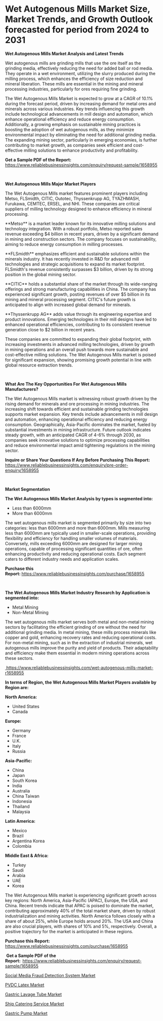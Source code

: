 <p><h1>Wet Autogenous Mills Market Size, Market Trends, and Growth Outlook forecasted for period from 2024 to 2031</h1></p><p><strong>Wet Autogenous Mills Market Analysis and Latest Trends</strong></p>
<p><p>Wet autogenous mills are grinding mills that use the ore itself as the grinding media, effectively reducing the need for added ball or rod media. They operate in a wet environment, utilizing the slurry produced during the milling process, which enhances the efficiency of size reduction and mineral liberation. These mills are essential in the mining and mineral processing industries, particularly for ores requiring fine grinding.</p><p>The Wet Autogenous Mills Market is expected to grow at a CAGR of 10.1% during the forecast period, driven by increasing demand for metal ores and minerals across various industries. Key trends influencing this growth include technological advancements in mill design and automation, which enhance operational efficiency and reduce energy consumption. Additionally, a growing emphasis on sustainable mining practices is boosting the adoption of wet autogenous mills, as they minimize environmental impact by eliminating the need for additional grinding media. The expanding mining sector, particularly in emerging economies, is further contributing to market growth, as companies seek efficient and cost-effective milling solutions to enhance productivity and profitability.</p></p>
<p><strong>Get a Sample PDF of the Report:&nbsp;</strong> <a href="https://www.reliablebusinessinsights.com/enquiry/request-sample/1658955?utm_campaign=1091&utm_medium=2&utm_source=Github&utm_content=ia&utm_term=27122024&utm_id=wet-autogenous-mills">https://www.reliablebusinessinsights.com/enquiry/request-sample/1658955</a></p>
<p>&nbsp;</p>
<p><strong>Wet Autogenous Mills Major Market Players</strong></p>
<p><p>The Wet Autogenous Mills market features prominent players including Metso, FLSmidth, CITIC, Outotec, Thyssenkrupp AG, TYAZHMASH, Furukawa, CEMTEC, ERSEL, and NHI. These companies are critical suppliers of milling technology designed to enhance efficiency in mineral processing.</p><p>**Metso** is a market leader known for its innovative milling solutions and technology integration. With a robust portfolio, Metso reported sales revenue exceeding $4 billion in recent years, driven by a significant demand in mining and construction sectors. The company focuses on sustainability, aiming to reduce energy consumption in milling processes.</p><p>**FLSmidth** emphasizes efficient and sustainable solutions within the minerals industry. It has recently invested in R&D for advanced mill technologies and strategic acquisitions to expand its market footprint. FLSmidth's revenue consistently surpasses $3 billion, driven by its strong position in the global mining sector.</p><p>**CITIC** holds a substantial share of the market through its wide-ranging offerings and strong manufacturing capabilities in China. The company has experienced significant growth, posting revenues of over $5 billion in its mining and mineral processing segment. CITIC's future growth is anticipated to align with increased global demand for minerals.</p><p>**Thyssenkrupp AG** adds value through its engineering expertise and product innovations. Emerging technologies in their mill designs have led to enhanced operational efficiencies, contributing to its consistent revenue generation close to $2 billion in recent years.</p><p>These companies are committed to expanding their global footprint, with increasing investments in advanced milling technologies, driven by growth in mining operations and an overall push towards more sustainable and cost-effective milling solutions. The Wet Autogenous Mills market is poised for significant expansion, showing promising growth potential in line with global resource extraction trends.</p></p>
<p>&nbsp;</p>
<p><strong>What Are The Key Opportunities For Wet Autogenous Mills Manufacturers?</strong></p>
<p><p>The Wet Autogenous Mills market is witnessing robust growth driven by the rising demand for minerals and ore processing in mining industries. The increasing shift towards efficient and sustainable grinding technologies supports market expansion. Key trends include advancements in mill design and automation, enhancing operational efficiency and reducing energy consumption. Geographically, Asia-Pacific dominates the market, fueled by substantial investments in mining infrastructure. Future outlook indicates steady growth, with an anticipated CAGR of 4-6% through 2030, as companies seek innovative solutions to optimize processing capabilities and reduce environmental impact amid tightening regulations in the mining sector.</p></p>
<p><strong>Inquire or Share Your Questions If Any Before Purchasing This Report:</strong> <a href="https://www.reliablebusinessinsights.com/enquiry/pre-order-enquiry/1658955?utm_campaign=1091&utm_medium=2&utm_source=Github&utm_content=ia&utm_term=27122024&utm_id=wet-autogenous-mills">https://www.reliablebusinessinsights.com/enquiry/pre-order-enquiry/1658955</a></p>
<p>&nbsp;</p>
<p><strong>Market Segmentation</strong></p>
<p><strong>The Wet Autogenous Mills Market Analysis by types is segmented into:</strong></p>
<p><ul><li>Less than 6000mm</li><li>More than 6000mm</li></ul></p>
<p><p>The wet autogenous mills market is segmented primarily by size into two categories: less than 6000mm and more than 6000mm. Mills measuring less than 6000mm are typically used in smaller-scale operations, providing flexibility and efficiency for handling smaller volumes of materials. Conversely, mills exceeding 6000mm are designed for larger mining operations, capable of processing significant quantities of ore, often enhancing productivity and reducing operational costs. Each segment caters to different industry needs and application scales.</p></p>
<p><strong>Purchase this Report:&nbsp;</strong><a href="https://www.reliablebusinessinsights.com/purchase/1658955?utm_campaign=1091&utm_medium=2&utm_source=Github&utm_content=ia&utm_term=27122024&utm_id=wet-autogenous-mills">https://www.reliablebusinessinsights.com/purchase/1658955</a></p>
<p>&nbsp;</p>
<p><strong>The Wet Autogenous Mills Market Industry Research by Application is segmented into:</strong></p>
<p><ul><li>Metal Mining</li><li>Non-Metal Mining</li></ul></p>
<p><p>The wet autogenous mills market serves both metal and non-metal mining sectors by facilitating the efficient grinding of ore without the need for additional grinding media. In metal mining, these mills process minerals like copper and gold, enhancing recovery rates and reducing operational costs. For non-metal mining, such as in the extraction of industrial minerals, wet autogenous mills improve the purity and yield of products. Their adaptability and efficiency make them essential in modern mining operations across these sectors.</p></p>
<p><a href="https://www.reliablebusinessinsights.com/wet-autogenous-mills-market-r1658955?utm_campaign=1091&utm_medium=2&utm_source=Github&utm_content=ia&utm_term=27122024&utm_id=wet-autogenous-mills">&nbsp;https://www.reliablebusinessinsights.com/wet-autogenous-mills-market-r1658955</a></p>
<p><strong>In terms of Region, the Wet Autogenous Mills Market Players available by Region are:</strong></p>
<p>
    <p> <strong> North America: </strong>
        <ul>
            <li>United States</li>
            <li>Canada</li>
        </ul>
        </p> 
    <p> <strong> Europe: </strong>
        <ul>
            <li>Germany</li>
            <li>France</li>
            <li>U.K.</li>
            <li>Italy</li>
            <li>Russia</li>
        </ul>
        </p> 
    <p> <strong> Asia-Pacific: </strong>
        <ul>
            <li>China</li>
            <li>Japan</li>
            <li>South Korea</li>
            <li>India</li>
            <li>Australia</li>
            <li>China Taiwan</li>
            <li>Indonesia</li>
            <li>Thailand</li>
            <li>Malaysia</li>
        </ul>
        </p> 
    <p> <strong> Latin America: </strong>
        <ul>
            <li>Mexico</li>
            <li>Brazil</li>
            <li>Argentina Korea</li>
            <li>Colombia</li>
        </ul>
        </p> 
    <p> <strong> Middle East & Africa: </strong>
        <ul>
            <li>Turkey</li>
            <li>Saudi</li>
            <li>Arabia</li>
            <li>UAE</li>
            <li>Korea</li>
        </ul>
    </p>
    </p>
<p><p>The Wet Autogenous Mills market is experiencing significant growth across key regions: North America, Asia-Pacific (APAC), Europe, the USA, and China. Recent trends indicate that APAC is poised to dominate the market, contributing approximately 40% of the total market share, driven by robust industrialization and mining activities. North America follows closely with a share of about 25%, while Europe holds around 20%. The USA and China are also crucial players, with shares of 10% and 5%, respectively. Overall, a positive trajectory for the market is anticipated in these regions.</p></p>
<p><strong>Purchase this Report: </strong><a href="https://www.reliablebusinessinsights.com/purchase/1658955?utm_campaign=1091&utm_medium=2&utm_source=Github&utm_content=ia&utm_term=27122024&utm_id=wet-autogenous-mills">https://www.reliablebusinessinsights.com/purchase/1658955</a></p>
<p>&nbsp;<strong>Get a Sample PDF of the Report:&nbsp;&nbsp;</strong><a href="https://www.reliablebusinessinsights.com/enquiry/request-sample/1658955?utm_campaign=1091&utm_medium=2&utm_source=Github&utm_content=ia&utm_term=27122024&utm_id=wet-autogenous-mills">https://www.reliablebusinessinsights.com/enquiry/request-sample/1658955</a></p>
<p><strong></strong></p>
<p><p><a href="https://github.com/princessbartram3/Market-Research-Report-List-1/blob/main/social-media-fraud-detection-system-market.md?utm_campaign=1091&utm_medium=2&utm_source=Github&utm_content=ia&utm_term=27122024&utm_id=wet-autogenous-mills">Social Media Fraud Detection System Market</a></p><p><a href="https://www.linkedin.com/pulse/emerging-trends-pvdc-latex-market-detailed-overview-applications-xg31e?utm_campaign=1091&utm_medium=2&utm_source=Github&utm_content=ia&utm_term=27122024&utm_id=wet-autogenous-mills">PVDC Latex Market</a></p><p><a href="https://www.linkedin.com/pulse/gastric-lavage-tube-market-global-analysis-size-growth-trends-ogdac?utm_campaign=1091&utm_medium=2&utm_source=Github&utm_content=ia&utm_term=27122024&utm_id=wet-autogenous-mills">Gastric Lavage Tube Market</a></p><p><a href="https://github.com/edacruz6/Market-Research-Report-List-1/blob/main/ship-catering-service-market.md?utm_campaign=1091&utm_medium=2&utm_source=Github&utm_content=ia&utm_term=27122024&utm_id=wet-autogenous-mills">Ship Catering Service Market</a></p><p><a href="https://www.linkedin.com/pulse/gastric-pump-industry-analysis-market-size-growing-cagr-125-liiwc?utm_campaign=1091&utm_medium=2&utm_source=Github&utm_content=ia&utm_term=27122024&utm_id=wet-autogenous-mills">Gastric Pump Market</a></p></p>